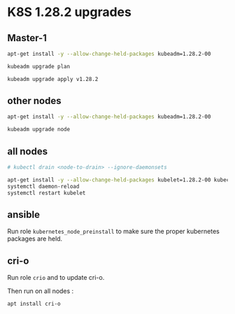 # K8S 1.28.2 upgrades

## Master-1

```bash
apt-get install -y --allow-change-held-packages kubeadm=1.28.2-00

kubeadm upgrade plan

kubeadm upgrade apply v1.28.2
```

## other nodes

```bash
apt-get install -y --allow-change-held-packages kubeadm=1.28.2-00

kubeadm upgrade node
```

## all nodes

```bash
# kubectl drain <node-to-drain> --ignore-daemonsets

apt-get install -y --allow-change-held-packages kubelet=1.28.2-00 kubectl=1.28.2-00
systemctl daemon-reload
systemctl restart kubelet
```

## ansible

Run role `kubernetes_node_preinstall` to make sure the proper kubernetes packages are held.

## cri-o

Run role `crio` and to update cri-o.

Then run on all nodes :

```bash
apt install cri-o
```
